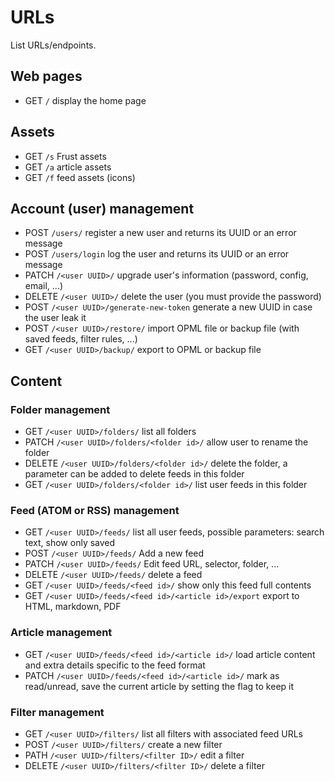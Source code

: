 # URLs

List URLs/endpoints.

## Web pages

* GET `/` display the home page

## Assets

* GET `/s` Frust assets
* GET `/a` article assets
* GET `/f` feed assets (icons)

## Account (user) management

* POST `/users/` register a new user and returns its UUID or an error message
* POST `/users/login` log the user and returns its UUID or an error message
* PATCH `/<user UUID>/` upgrade user's information (password, config, email, ...)
* DELETE `/<user UUID>/` delete the user (you must provide the password)
* POST `/<user UUID>/generate-new-token` generate a new UUID in case the user leak it
* POST `/<user UUID>/restore/` import OPML file or backup file (with saved feeds, filter rules, ...)
* GET `/<user UUID>/backup/` export to OPML or backup file

## Content

### Folder management

* GET `/<user UUID>/folders/` list all folders
* PATCH `/<user UUID>/folders/<folder id>/` allow user to rename the folder
* DELETE `/<user UUID>/folders/<folder id>/` delete the folder, a parameter can be added to delete feeds in this folder
* GET `/<user UUID>/folders/<folder id>/` list user feeds in this folder

### Feed (ATOM or RSS) management

* GET `/<user UUID>/feeds/` list all user feeds, possible parameters: search text, show only saved
* POST `/<user UUID>/feeds/` Add a new feed
* PATCH `/<user UUID>/feeds/` Edit feed URL, selector, folder, ...
* DELETE `/<user UUID>/feeds/` delete a feed
* GET `/<user UUID>/feeds/<feed id>/` show only this feed full contents
* GET `/<user UUID>/feeds/<feed id>/<article id>/export` export to HTML, markdown, PDF

### Article management

* GET `/<user UUID>/feeds/<feed id>/<article id>/` load article content and extra details specific to the feed format
* PATCH `/<user UUID>/feeds/<feed id>/<article id>/` mark as read/unread, save the current article by setting the flag to keep it

### Filter management

* GET `/<user UUID>/filters/` list all filters with associated feed URLs
* POST `/<user UUID>/filters/` create a new filter
* PATH `/<user UUID>/filters/<filter ID>/` edit a filter
* DELETE `/<user UUID>/filters/<filter ID>/` delete a filter

